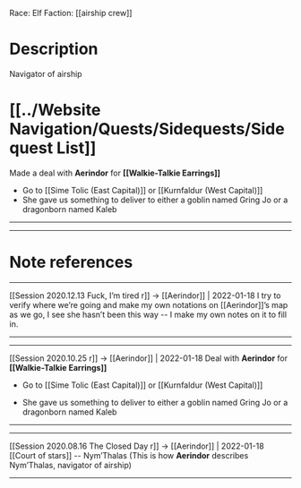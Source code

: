 Race: Elf
Faction: [[airship crew]]

# Description
Navigator of airship


# [[../Website Navigation/Quests/Sidequests/Sidequest List]]
Made a deal with **Aerindor** for **[[Walkie-Talkie Earrings]]**
-   Go to [[Sime Tolic (East Capital)]] or [[Kurnfaldur (West Capital)]]
-   She gave us something to deliver to either a goblin named Gring Jo or a dragonborn named Kaleb



---
---
# Note references
---

[[Session 2020.12.13 Fuck, I’m tired r]] -> [[Aerindor]] | 2022-01-18
I try to verify where we’re going and make my own notations on [[Aerindor]]’s map as we go, I see she hasn’t been this way -- I make my own notes on it to fill in.

---

---

[[Session 2020.10.25 r]] -> [[Aerindor]] | 2022-01-18
Deal with **Aerindor** for **[[Walkie-Talkie Earrings]]**

-   Go to [[Sime Tolic (East Capital)]] or [[Kurnfaldur (West Capital)]]
    
-   She gave us something to deliver to either a goblin named Gring Jo or a dragonborn named Kaleb

---

---

[[Session 2020.08.16 The Closed Day r]] -> [[Aerindor]] | 2022-01-18
[[Court of stars]] -- Nym’Thalas (This is how **Aerindor** describes Nym’Thalas, navigator of airship)

---
